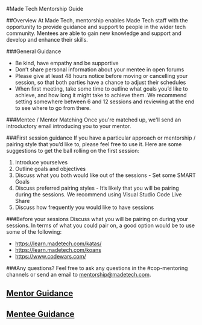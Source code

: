 #Made Tech Mentorship Guide

##Overview
At Made Tech, mentorship enables Made Tech staff with the opportunity to provide guidance and support to people in the wider tech community. Mentees are able to gain new knowledge and support and develop and enhance their skills.

###General Guidance
* Be kind, have empathy and be supportive
* Don’t share personal information about your mentee in open forums
* Please give at least 48 hours notice before moving or cancelling your session, so that both parties have a chance to adjust their schedules
* When first meeting, take some time to outline what goals you’d like to achieve, and how long it might take to achieve them. We recommend setting somewhere between 6 and 12 sessions and reviewing at the end to see where to go from there. 

###Mentee / Mentor Matching
Once you're matched up, we'll send an introductory email introducing you to your mentor.

###First session guidance
If you have a particular approach or mentorship / pairing style that you’d like to, please feel free to use it. Here are some suggestions to get the ball rolling on the first session:
1. Introduce yourselves
2. Outline goals and objectives
3. Discuss what you both would like out of the sessions - Set some SMART Goals
4. Discuss preferred pairing styles - It’s likely that you will be pairing during the sessions. We recommend using Visual Studio Code Live Share
5. Discuss how frequently you would like to have sessions 

###Before your sessions
Discuss what you will be pairing on during your sessions. In terms of what you could pair on, a good option would be to use some of the following: 
- https://learn.madetech.com/katas/
- https://learn.madetech.com/koans
- https://www.codewars.com/

###Any questions?
Feel free to ask any questions in the #cop-mentoring channels or send an email to mentorship@madetech.com.

## [Mentor Guidance](mentors)
## [Mentee Guidance](mentees)